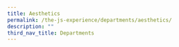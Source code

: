 ```yaml
---
title: Aesthetics
permalink: /the-js-experience/departments/aesthetics/
description: ""
third_nav_title: Departments
---
```

